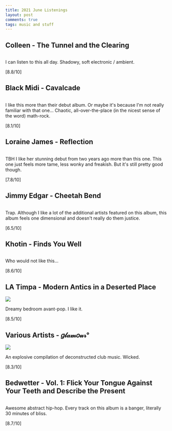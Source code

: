 ```yaml
---
title: 2021 June Listenings
layout: post
comments: true
tags: music and stuff
---
```


## Colleen - The Tunnel and the Clearing

  ![]()

  I can listen to this all day. Shadowy, soft electronic / ambient.

  [8.8/10]

## Black Midi - Cavalcade

  ![]()

  I like this more than their debut album. Or maybe it's because I'm not really familiar with that one... Chaotic, all-over-the-place (in the nicest sense of the word) math-rock.

  [8.1/10]

## Loraine James - Reflection

  ![]()

  TBH I like her stunning debut from two years ago more than this one. This one just feels more tame, less wonky and freakish. But it's still pretty good though.

  [7.8/10]

## Jimmy Edgar - Cheetah Bend

  ![]()

  Trap. Although I like a lot of the additional artists featured on this album, this album feels one dimensional and doesn't really do them justice.

  [6.5/10]

## Khotin - Finds You Well

  ![]()

  Who would not like this...

  [8.6/10]

## LA Timpa - Modern Antics in a Deserted Place

  ![](https://f4.bcbits.com/img/a0921754968_16.jpg)

  Dreamy bedroom avant-pop. I like it.

  [8.5/10]

## Various Artists - 𝑔𝓁𝒶𝓂𝑜𝓊𝓇°

  ![](https://f4.bcbits.com/img/a1179243115_16.jpg)

  An explosive compilation of deconstructed club music. Wicked.

  [8.3/10]

## Bedwetter - Vol. 1: Flick Your Tongue Against Your Teeth and Describe the Present

  ![]()

  Awesome abstract hip-hop. Every track on this album is a banger, literally 30 minutes of bliss.

  [8.7/10]

